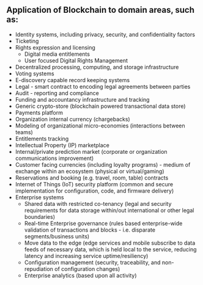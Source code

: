 ## Application of Blockchain to domain areas, such as:

* Identity systems, including privacy, security, and confidentiality factors
* Ticketing
* Rights expression and licensing
  * Digital media entitlements
  * User focused Digital Rights Management
* Decentralized processing, computing, and storage infrastructure
* Voting systems
* E-discovery capable record keeping systems
* Legal - smart contract to encoding legal agreements between parties
* Audit - reporting and compliance
* Funding and accountancy infrastructure and tracking
* Generic crypto-store (blockchain powered transactional data store)
* Payments platform
* Organization internal currency (chargebacks)
* Modeling of organizational micro-economies (interactions between teams)
* Entitlements tracking
* Intellectual Property (IP) marketplace
* Internal/private prediction market (corporate or organization communications improvement)
* Customer facing currencies (including loyalty programs) - medium of exchange within an ecosystem (physical or virtual/gaming)
* Reservations and booking (e.g. travel, room, table) contracts
* Internet of Things (IoT) security platform (common and secure implementation for configuration, code, and firmware delivery)
* Enterprise systems
  * Shared data with restricted co-tenancy (legal and security requirements for data storage within/out international or other legal boundaries)
  * Real-time Enterprise governance (rules based enterprise-wide validation of transactions and blocks - i.e. disparate segments/business units)
  * Move data to the edge (edge services and mobile subscribe to data feeds of necessary data, which is held local to the service, reducing latency and increasing service uptime/resiliency)
  * Configuration management (security, traceability, and non-repudiation of configuration changes)
  * Enterprise analytics (based upon all activity)
